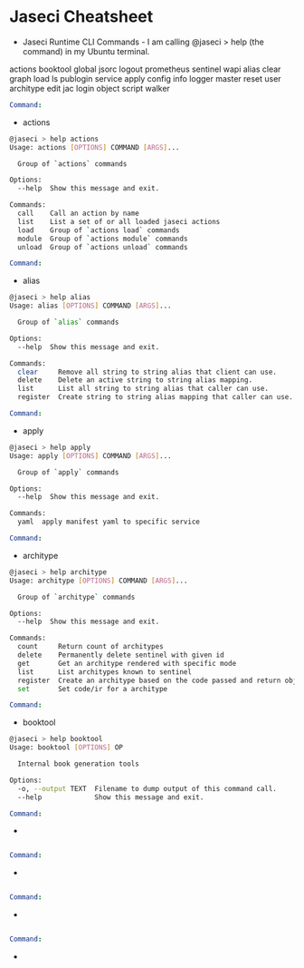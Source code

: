 # Jaseci Cheatsheet

- Jaseci Runtime CLI Commands - I am calling @jaseci > help (the command) in my Ubuntu terminal.

actions    booktool  global  jsorc   logout  prometheus  sentinel  wapi
alias      clear     graph   load    ls      publogin    service
apply      config    info    logger  master  reset       user
architype  edit      jac     login   object  script      walker

```yml
Command:
```
- actions

```bash
@jaseci > help actions
Usage: actions [OPTIONS] COMMAND [ARGS]...

  Group of `actions` commands

Options:
  --help  Show this message and exit.

Commands:
  call    Call an action by name
  list    List a set of or all loaded jaseci actions
  load    Group of `actions load` commands
  module  Group of `actions module` commands
  unload  Group of `actions unload` commands
```

```yml
Command:
```
- alias
  
```bash
@jaseci > help alias
Usage: alias [OPTIONS] COMMAND [ARGS]...

  Group of `alias` commands

Options:
  --help  Show this message and exit.

Commands:
  clear     Remove all string to string alias that client can use.
  delete    Delete an active string to string alias mapping.
  list      List all string to string alias that caller can use.
  register  Create string to string alias mapping that caller can use.
```

```yml
Command:
```
- apply

```bash
@jaseci > help apply
Usage: apply [OPTIONS] COMMAND [ARGS]...

  Group of `apply` commands

Options:
  --help  Show this message and exit.

Commands:
  yaml  apply manifest yaml to specific service
```

```yml
Command:
```
- architype

```bash
@jaseci > help architype
Usage: architype [OPTIONS] COMMAND [ARGS]...

  Group of `architype` commands

Options:
  --help  Show this message and exit.

Commands:
  count     Return count of architypes
  delete    Permanently delete sentinel with given id
  get       Get an architype rendered with specific mode
  list      List architypes known to sentinel
  register  Create an architype based on the code passed and return object.
  set       Set code/ir for a architype
```

```yml
Command:
```
- booktool

```bash
@jaseci > help booktool
Usage: booktool [OPTIONS] OP

  Internal book generation tools

Options:
  -o, --output TEXT  Filename to dump output of this command call.
  --help             Show this message and exit.
```

```yml
Command:
```
-

```bash

```

```yml
Command:
```
-

```bash

```

```yml
Command:
```
-

```bash

```

```yml
Command:
```
-

```bash

```





